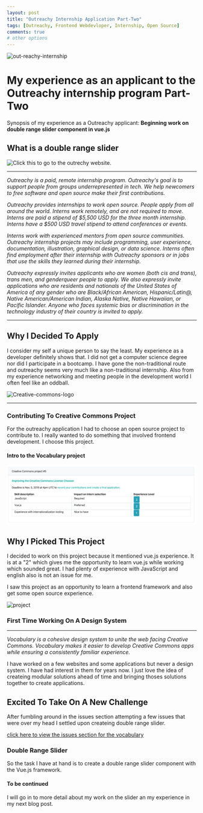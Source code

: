 ```yaml
---
layout: post
title: "Outreachy Internship Application Part-Two"
tags: [Outreachy, Frontend Webdevloper, Internship, Open Source]
comments: true
# other options
---
```


![out-reachy-internship](https://pbs.twimg.com/profile_images/561419803202568194/Pjk5iqNn.png)

# My experience as an applicant to the Outreachy internship program **Part-Two**
Synopsis of my experience as a Outreachy applicant: **Beginning work on double range slider component in vue.js**

## What is a double range slider

![Click this to go to the outrechy website](https://i1.wp.com/www.cssscript.com/wp-content/uploads/2016/06/multirange.png?zoom=2&fit=474%2C351&ssl=1).
____
*Outreachy is a paid, remote internship program. Outreachy's goal is to support people from groups underrepresented in tech. We help newcomers to free software and open source make their first contributions.*

*Outreachy provides internships to work open source. People apply from all around the world. Interns work remotely, and are not required to move. Interns are paid a stipend of $5,500 USD for the three month internship. Interns have a $500 USD travel stipend to attend conferences or events.*

*Interns work with experienced mentors from open source communities. Outreachy internship projects may include programming, user experience, documentation, illustration, graphical design, or data science. Interns often find employment after their internship with Outreachy sponsors or in jobs that use the skills they learned during their internship.*

*Outreachy expressly invites applicants who are women (both cis and trans), trans men, and genderqueer people to apply. We also expressly invite applications who are residents and nationals of the United States of America of any gender who are Black/African American, Hispanic/Latin@, Native American/American Indian, Alaska Native, Native Hawaiian, or Pacific Islander. Anyone who faces systemic bias or discrimination in the technology industry of their country is invited to apply.*
____
## Why I Decided To Apply
I consider my self a unique person to say the least. My experience as a developer definitely shows that. I did not get a computer science degree nor did I participate in a bootcamp. I have gone the non-traditional route and outreachy seems very much like a non-traditional internship. Also from my experience networking and meeting people in the development world I often feel like an oddball.

![Creative-commons-logo](https://upload.wikimedia.org/wikipedia/commons/4/4d/Creative_commons.jpg)
____
### Contributing To Creative Commons Project

For the outreachy application I had to choose an open source project to contribute to. I really wanted to do something that involved frontend development. I choose this project.

#### Intro to the Vocabulary project
![project](/images/outReachyProject.png)

## Why I Picked This Project
I decided to work on this project because it mentioned vue.js experience. It is at a "2" which gives me the opportunity to learn vue.js while working which sounded great. I had plenty of experience with JavaScript and english also is not an issue for me. 

I saw this project as an opportunity to learn a frontend framework and also get some open source experience.

![project](https://raw.githubusercontent.com/creativecommons/cc-vocabulary/master/readme_assets/vocabulary_logo.svg?sanitize=true)

### First Time Working On A Design System
____
*Vocabulary is a cohesive design system to unite the web facing Creative Commons. Vocabulary makes it easier to develop Creative Commons apps while ensuring a consistently familiar experience.*

I have worked on a few websites and some applications but never a design system. I have had interest in them for years now. I just love the idea of createing modular solutions ahead of time and bringing thoses solutions together to create applications. 

## Excited To Take On A New Challenge

After fumbling around in the issues section attempting a few issues that were over my head I settled upon createing double range slider.

[click here to view the issues section for the vocabulary](https://github.com/creativecommons/cc-vocabulary/issues)

### Double Range Slider

So the task I have at hand is to create a double range slider component with the Vue.js framework.

#### To be continued 

I will go in to more detail about my work on the slider an my experience in my next blog post.



